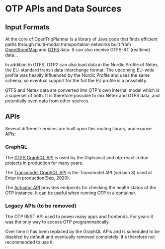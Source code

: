 # OTP APIs and Data Sources

## Input Formats

At the core of OpenTripPlanner is a library of Java code that finds efficient paths through
multi-modal transportation networks built
from [OpenStreetMap](http://wiki.openstreetmap.org/wiki/Main_Page)
and [GTFS](https://developers.google.com/transit/gtfs/) data. It can also receive GTFS-RT (realtime)
data...

In addition to GTFS, OTP2 can also load data in the Nordic Profile of Netex, the EU-standard transit
data interchange format. The upcoming EU-wide profile was heavily influenced by the Nordic Profile
and uses the same schema, so eventual support for the full the EU profile is a possibility.

GTFS and Netex data are converted into OTP's own internal model which is a superset of both. It is
therefore possible to mix Netex and GTFS data, and potentially even data from other sources.

## APIs

Several different services are built upon this routing library, and expose APIs:

### GraphQL

The [GTFS GraphQL API](sandbox/GtfsGraphQlApi.md) is used by the Digitransit and otp-react-redux 
projects in production for many years.

The [Transmodel GraphQL API](sandbox/TransmodelApi.md) is the Transmodel API (version 3) used at
Entur in production(Sep, 2020).

The [Actuator API](sandbox/ActuatorAPI.md) provides endpoints for checking the health status of the
OTP instance. It can be useful when running OTP in a container.

### Legacy APIs (to be removed)

The OTP REST API used to power many apps and frontends. For years it was the only way to access
OTP programmatically.

Over time it has been replaced by the GraphQL APIs and is scheduled to be disabled by default
and eventually removed completely. It's therefore not recommended to use it.

